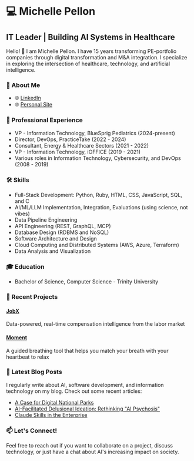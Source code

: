 # 💻 Michelle Pellon

## IT Leader | Building AI Systems in Healthcare

Hello! 👋 I am Michelle Pellon. I have 15 years transforming PE-portfolio 
companies through digital transformation and M&A integration. I specialize
in exploring the intersection of healthcare, technology, and artificial
intelligence.

### 🚀 About Me

- 🌐 [LinkedIn](https://www.linkedin.com/in/michelle-pellon/)
- 🌐 [Personal Site](https://michellepellon.com)

### 💼 Professional Experience

- VP - Information Technology, BlueSprig Pediatrics (2024-present)
- Director, DevOps, PracticeTake (2022 - 2024)
- Consultant, Energy & Healthcare Sectors (2021 - 2022)
- VP - Information Technology, iOFFICE (2019 - 2021)
- Various roles in Information Technology, Cybersecurity, and DevOps (2008 - 2019)

### 🛠 Skills

- Full-Stack Development: Python, Ruby, HTML, CSS, JavaScript, SQL, and C
- AI/ML/LLM Implementation, Integration, Evaluations (using science, not vibes)
- Data Pipeline Engineering
- API Engineering (REST, GraphQL, MCP)
- Database Design (RDBMS and NoSQL)
- Software Architecture and Design
- Cloud Computing and Distributed Systems (AWS, Azure, Terraform)
- Data Analysis and Visualization

### 🎓 Education

- Bachelor of Science, Computer Science - Trinity University

### 🌟 Recent Projects

#### [JobX](https://github.com/michellepellon/jobx)
Data-powered, real-time compensation intelligence from the labor market

#### [Moment](https://github.com/michellepellon/moment)
A guided breathing tool that helps you match your breath with your heartbeat to relax

### 📝 Latest Blog Posts

I regularly write about AI, software development, and information technology on 
my blog. Check out some recent articles:

- [A Case for Digital National Parks](https://michellepellon.com/blog/2025-08-18-a-case-for-digital-national-parks)
- [AI-Facilitated Delusional Ideation: Rethinking "AI Psychosis"](https://michellepellon.com/blog/2025-08-24-ai-facilitated-delusional-ideation)
- [Claude Skills in the Enterprise](https://michellepellon.com/blog/2025-10-20-claude-skills-in-the-enterprise)

### 📫 Let's Connect!

Feel free to reach out if you want to collaborate on a project, discuss 
technology, or just have a chat about AI's increasing impact on society.

